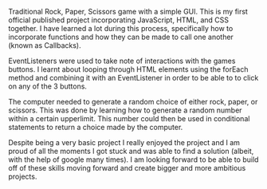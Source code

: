 Traditional Rock, Paper, Scissors game with a simple GUI. This is my first official published project incorporating JavaScript, HTML, and CSS together. I have learned a lot during this process, specifically how to incorporate functions and how they can be made to call one another (known as Callbacks). 

EventListeners were used to take note of interactions with the games buttons. I learnt about looping through HTML elements using the forEach method and combining it with an EventListener in order to be able to to click on any of the 3 buttons. 

The computer needed to generate a random choice of either rock, paper, or scissors. This was done by learning how to generate a random number within a certain upperlimit. This number could then be used in conditional statements to return a choice made by the computer.

Despite being a very basic project I really enjoyed the project and I am proud of all the moments I got stuck and was able to find a solution (albeit, with the help of google many times). I am looking forward to be able to build off of these skills moving forward and create bigger and more ambitious projects.
